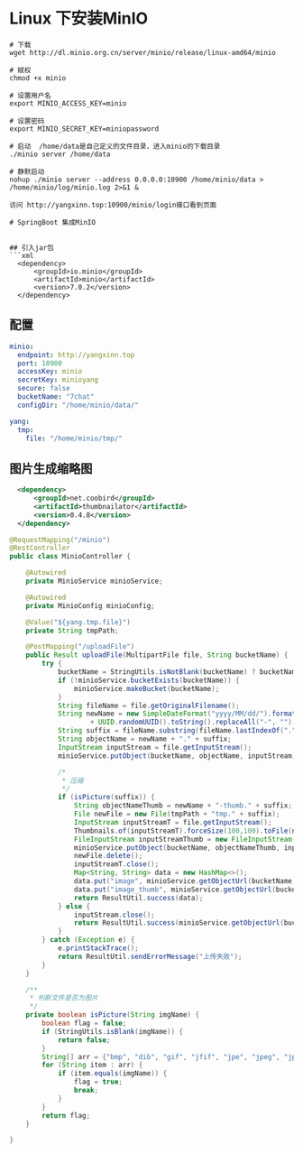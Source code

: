 # Linux 下安装MinIO

```linux
# 下载
wget http://dl.minio.org.cn/server/minio/release/linux-amd64/minio

# 赋权
chmod +x minio

# 设置用户名
export MINIO_ACCESS_KEY=minio

# 设置密码
export MINIO_SECRET_KEY=miniopassword

# 启动  /home/data是自己定义的文件目录，进入minio的下载目录
./minio server /home/data

# 静默启动 
nohup ./minio server --address 0.0.0.0:10900 /home/minio/data > /home/minio/log/minio.log 2>&1 &

访问 http://yangxinn.top:10900/minio/login接口看到页面

# SpringBoot 集成MinIO


## 引入jar包
```xml
  <dependency>
  	  <groupId>io.minio</groupId>
      <artifactId>minio</artifactId>
      <version>7.0.2</version>
  </dependency>
```
## 配置
```yml
minio:
  endpoint: http://yangxinn.top
  port: 10900
  accessKey: minio
  secretKey: minioyang
  secure: false
  bucketName: "7chat"
  configDir: "/home/minio/data/"

yang:
  tmp:
    file: "/home/minio/tmp/"
```

## 图片生成缩略图
```xml
  <dependency>
      <groupId>net.coobird</groupId>
      <artifactId>thumbnailator</artifactId>
      <version>0.4.8</version>
  </dependency>
```
```java
@RequestMapping("/minio")
@RestController
public class MinioController {

    @Autowired
    private MinioService minioService;

    @Autowired
    private MinioConfig minioConfig;

    @Value("${yang.tmp.file}")
    private String tmpPath;

    @PostMapping("/uploadFile")
    public Result uploadFile(MultipartFile file, String bucketName) {
        try {
            bucketName = StringUtils.isNotBlank(bucketName) ? bucketName : minioConfig.getBucketName();
            if (!minioService.bucketExists(bucketName)) {
                minioService.makeBucket(bucketName);
            }
            String fileName = file.getOriginalFilename();
            String newName = new SimpleDateFormat("yyyy/MM/dd/").format(new Date())
                    + UUID.randomUUID().toString().replaceAll("-", "");
            String suffix = fileName.substring(fileName.lastIndexOf(".") + 1);
            String objectName = newName + "." + suffix;
            InputStream inputStream = file.getInputStream();
            minioService.putObject(bucketName, objectName, inputStream);

            /*
             * 压缩
             */
            if (isPicture(suffix)) {
                String objectNameThumb = newName + "-thumb." + suffix;
                File newFile = new File(tmpPath + "tmp." + suffix);
                InputStream inputStreamT = file.getInputStream();
                Thumbnails.of(inputStreamT).forceSize(100,100).toFile(newFile);
                FileInputStream inputStreamThumb = new FileInputStream(newFile);
                minioService.putObject(bucketName, objectNameThumb, inputStreamThumb);
                newFile.delete();
                inputStreamT.close();
                Map<String, String> data = new HashMap<>();
                data.put("image", minioService.getObjectUrl(bucketName, objectName));
                data.put("image_thumb", minioService.getObjectUrl(bucketName, objectNameThumb));
                return ResultUtil.success(data);
            } else {
                inputStream.close();
                return ResultUtil.success(minioService.getObjectUrl(bucketName, objectName));
            }
        } catch (Exception e) {
            e.printStackTrace();
            return ResultUtil.sendErrorMessage("上传失败");
        }
    }

    /**
     * 判断文件是否为图片
     */
    private boolean isPicture(String imgName) {
        boolean flag = false;
        if (StringUtils.isBlank(imgName)) {
            return false;
        }
        String[] arr = {"bmp", "dib", "gif", "jfif", "jpe", "jpeg", "jpg", "png", "tif", "tiff", "ico"};
        for (String item : arr) {
            if (item.equals(imgName)) {
                flag = true;
                break;
            }
        }
        return flag;
    }

}
```